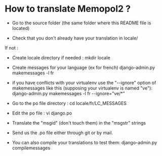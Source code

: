 How to translate Memopol2 ?
===========================

- Go to the source folder (the same folder where this README file is located)

- Check that you don't already have your translation in locale/<your language code>

If not :

- Create locale directory if needed :
  mkdir locale

- Create messages for your language (ex for french)
  django-admin.py makemessages -l fr

- if you have conflicts with your virtualenv use the "--ignore" option of
  makemessages like this (supposing your virtualenv is named "ve"):
  django-admin.py makemessages -l fr --ignore="ve/*"

- Go to the po file directory :
  cd locale/fr/LC_MESSAGES

- Edit the po file :
  vi django.po

- Translate the "msgid" (don't touch them) in the "msgstr" strings

- Send us the .po file either through git or by mail.

- You can also compile your translations to test them:
  django-admin.py compilemessages
